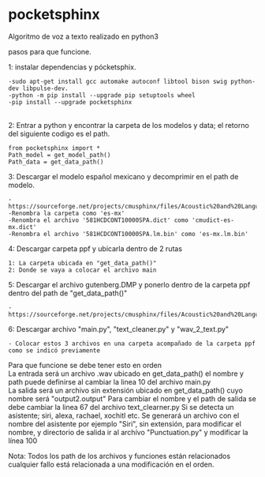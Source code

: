 # pocketsphinx  
Algoritmo de voz a texto realizado en python3

pasos para que funcione.  

1: instalar dependencias y pócketsphix.  


    -sudo apt-get install gcc automake autoconf libtool bison swig python-dev libpulse-dev.  
    -python -m pip install --upgrade pip setuptools wheel  
    -pip install --upgrade pocketsphinx  

<br>2: Entrar a python y encontrar la carpeta de los modelos y data; el retorno del siguiente codigo es el path.  <br/>

    from pocketsphinx import *  
    Path_model = get_model_path()  
    Path_data = get_data_path() 

3: Descargar el modelo español mexicano y decomprimir en el path de modelo.  

    -https://sourceforge.net/projects/cmusphinx/files/Acoustic%20and%20Language%20Models/Mexican%20Spanish/  
    -Renombra la carpeta como 'es-mx'  
    -Renombra el archivo '581HCDCONT10000SPA.dict' como 'cmudict-es-mx.dict'  
    -Renombra el archivo '581HCDCONT10000SPA.lm.bin' como 'es-mx.lm.bin'  

4: Descargar carpeta ppf y ubicarla dentro de 2 rutas  

    1: La carpeta ubicada en "get_data_path()"  
    2: Donde se vaya a colocar el archivo main  

5: Descargar el archivo gutenberg.DMP y ponerlo dentro de la carpeta ppf dentro del path de "get_data_path()"  

    -https://sourceforge.net/projects/cmusphinx/files/Acoustic%20and%20Language%20Models/Archive/English%20Gutenberg%20Postprocessing/  

6: Descargar archivo "main.py", "text_cleaner.py" y "wav_2_text.py"  

    - Colocar estos 3 archivos en una carpeta acompañado de la carpeta ppf como se indicó previamente

Para que funcione se debe tener esto en orden  
La entrada será un archivo .wav ubicado en get_data_path() el nombre y path puede definirse al cambiar la linea 10 del archivo main.py  
La salida será un archivo sin extensión ubicado en get_data_path() cuyo nombre será "output2.output" Para cambiar el nombre y el path de salida se debe cambiar la linea 67 del archivo text_clearner.py
Si se detecta un asistente; siri, alexa, rachael, xochitl etc. Se generará un archivo con el nombre del asistente por ejemplo "Siri", sin extensión, para modificar el nombre, y directorio de salida ir al archívo "Punctuation.py" y modificar la línea 100

Nota: Todos los path de los archivos y funciones están relacionados cualquier fallo está relacionada a una modificación en el orden.
